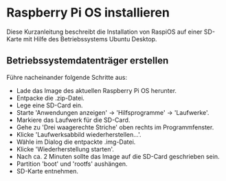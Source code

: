 # Raspberry Pi OS installieren

Diese Kurzanleitung beschreibt die Installation von RaspiOS
auf einer SD-Karte mit Hilfe des Betriebssystems Ubuntu Desktop.

## Betriebssystemdatenträger erstellen

Führe nacheinander folgende Schritte aus:

* Lade das Image des aktuellen Raspberry Pi OS herunter.
* Entpacke die .zip-Datei.
* Lege eine SD-Card ein.
* Starte 'Anwendungen anzeigen' -> 'Hilfsprogramme' -> 'Laufwerke'.
* Markiere das Laufwerk für die SD-Card.
* Gehe zu 'Drei waagerechte Striche' oben rechts im Programmfenster.
* Klicke 'Laufwerksabbild wiederherstellen...'.
* Wähle im Dialog die entpackte .img-Datei.
* Klicke 'Wiederherstellung starten'.
* Nach ca. 2 Minuten sollte das Image auf die SD-Card geschrieben sein.
* Partition 'boot' und 'rootfs' aushängen.
* SD-Karte entnehmen.
